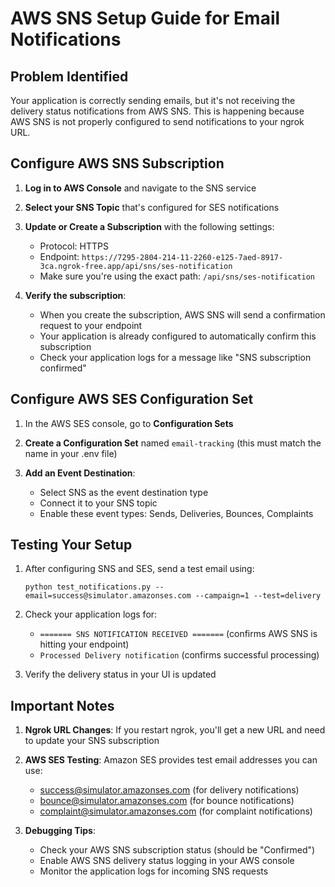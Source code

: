 # AWS SNS Setup Guide for Email Notifications

## Problem Identified

Your application is correctly sending emails, but it's not receiving the delivery status notifications from AWS SNS. This is happening because AWS SNS is not properly configured to send notifications to your ngrok URL.

## Configure AWS SNS Subscription

1. **Log in to AWS Console** and navigate to the SNS service

2. **Select your SNS Topic** that's configured for SES notifications

3. **Update or Create a Subscription** with the following settings:
   - Protocol: HTTPS
   - Endpoint: `https://7295-2804-214-11-2260-e125-7aed-8917-3ca.ngrok-free.app/api/sns/ses-notification`
   - Make sure you're using the exact path: `/api/sns/ses-notification`

4. **Verify the subscription**:
   - When you create the subscription, AWS SNS will send a confirmation request to your endpoint
   - Your application is already configured to automatically confirm this subscription
   - Check your application logs for a message like "SNS subscription confirmed"

## Configure AWS SES Configuration Set

1. In the AWS SES console, go to **Configuration Sets**

2. **Create a Configuration Set** named `email-tracking` (this must match the name in your .env file)

3. **Add an Event Destination**:
   - Select SNS as the event destination type
   - Connect it to your SNS topic
   - Enable these event types: Sends, Deliveries, Bounces, Complaints

## Testing Your Setup

1. After configuring SNS and SES, send a test email using:
   ```
   python test_notifications.py --email=success@simulator.amazonses.com --campaign=1 --test=delivery
   ```

2. Check your application logs for:
   - `======= SNS NOTIFICATION RECEIVED =======` (confirms AWS SNS is hitting your endpoint)
   - `Processed Delivery notification` (confirms successful processing)

3. Verify the delivery status in your UI is updated 

## Important Notes

1. **Ngrok URL Changes**: If you restart ngrok, you'll get a new URL and need to update your SNS subscription

2. **AWS SES Testing**: Amazon SES provides test email addresses you can use:
   - success@simulator.amazonses.com (for delivery notifications)
   - bounce@simulator.amazonses.com (for bounce notifications)
   - complaint@simulator.amazonses.com (for complaint notifications)

3. **Debugging Tips**:
   - Check your AWS SNS subscription status (should be "Confirmed")
   - Enable AWS SNS delivery status logging in your AWS console
   - Monitor the application logs for incoming SNS requests
